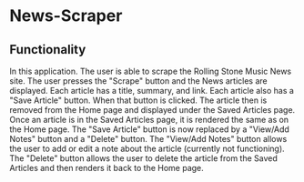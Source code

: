 # News-Scraper

## Functionality

In this application. The user is able to scrape the Rolling Stone Music News site. The user presses the "Scrape" button and the News articles are displayed. Each article has a title, summary, and link. Each article also has a "Save Article" button. When that button is clicked. The article then is removed from the Home page and displayed under the Saved Articles page. Once an article is in the Saved Articles page, it is rendered the same as on the Home page. The "Save Article" button is now replaced by a "View/Add Notes" button and a "Delete" button. The "View/Add Notes" button allows the user to add or edit a note about the article (currently not functioning). The "Delete" button allows the user to delete the article from the Saved Articles and then renders it back to the Home page.